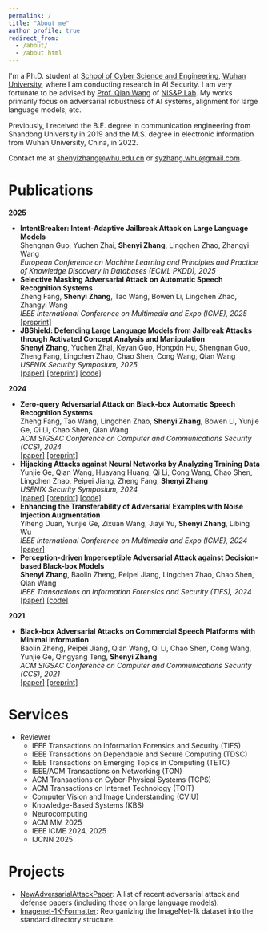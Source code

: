 ```yaml
---
permalink: /
title: "About me"
author_profile: true
redirect_from: 
  - /about/
  - /about.html
---
```


I'm a Ph.D. student at [School of Cyber Science and Engineering](https://cse.whu.edu.cn/), [Wuhan University](https://www.whu.edu.cn/), where I am conducting research in AI Security. I am very fortunate to be advised by [Prof. Qian Wang](https://nisplab.whu.edu.cn/People.htm) of [NIS&P Lab](https://nisplab.whu.edu.cn/index.htm). My works primarily focus on adversarial robustness of AI systems, alignment for large language models, etc. 

Previously, I received the B.E. degree in communication engineering from Shandong University in 2019 and the M.S. degree in electronic information from Wuhan University, China, in 2022.

Contact me at [shenyizhang@whu.edu.cn](mailto:shenyizhang@whu.edu.cn) or [syzhang.whu@gmail.com](mailto:syzhang.whu@gmail.com).


Publications
======
**2025**
* **IntentBreaker: Intent-Adaptive Jailbreak Attack on Large Language Models**  
  Shengnan Guo, Yuchen Zhai, **Shenyi Zhang**, Lingchen Zhao, Zhangyi Wang  
  _European Conference on Machine Learning and Principles and Practice of Knowledge Discovery in Databases (ECML PKDD), 2025_  
* **Selective Masking Adversarial Attack on Automatic Speech Recognition Systems**  
  Zheng Fang, **Shenyi Zhang**, Tao Wang, Bowen Li, Lingchen Zhao, Zhangyi Wang  
  _IEEE International Conference on Multimedia and Expo (ICME), 2025_  
  [[preprint]](https://arxiv.org/abs/2504.04394)  
* **JBShield: Defending Large Language Models from Jailbreak Attacks through Activated Concept Analysis and Manipulation**  
  **Shenyi Zhang**, Yuchen Zhai, Keyan Guo, Hongxin Hu, Shengnan Guo, Zheng Fang, Lingchen Zhao, Chao Shen, Cong Wang, Qian Wang  
  _USENIX Security Symposium, 2025_  
  [[paper]](https://www.usenix.org/conference/usenixsecurity25/presentation/zhang-shenyi)  [[preprint]](https://arxiv.org/abs/2502.07557)  [[code]](https://github.com/NISPLab/JBShield)  

**2024**
* **Zero-query Adversarial Attack on Black-box Automatic Speech Recognition Systems**  
  Zheng Fang, Tao Wang, Lingchen Zhao, **Shenyi Zhang**, Bowen Li, Yunjie Ge, Qi Li, Chao Shen, Qian Wang  
  _ACM SIGSAC Conference on Computer and Communications Security (CCS), 2024_  
  [[paper]](https://dl.acm.org/doi/abs/10.1145/3658644.3670309)  [[preprint]](https://arxiv.org/abs/2406.19311)  
* **Hijacking Attacks against Neural Networks by Analyzing Training Data**  
  Yunjie Ge, Qian Wang, Huayang Huang, Qi Li, Cong Wang, Chao Shen, Lingchen Zhao, Peipei Jiang, Zheng Fang, **Shenyi Zhang**  
  _USENIX Security Symposium, 2024_  
  [[paper]](https://www.usenix.org/conference/usenixsecurity24/presentation/ge-hijacking)  [[preprint]](https://arxiv.org/abs/2401.09740)  [[code]](https://github.com/NISPLab/CleanSheet/)  
* **Enhancing the Transferability of Adversarial Examples with Noise Injection Augmentation**  
  Yiheng Duan, Yunjie Ge, Zixuan Wang, Jiayi Yu, **Shenyi Zhang**, Libing Wu  
  _IEEE International Conference on Multimedia and Expo (ICME), 2024_  
  [[paper]](https://ieeexplore.ieee.org/abstract/document/10688210)  
* **Perception-driven Imperceptible Adversarial Attack against Decision-based Black-box Models**  
  **Shenyi Zhang**, Baolin Zheng, Peipei Jiang, Lingchen Zhao, Chao Shen, Qian Wang  
  _IEEE Transactions on Information Forensics and Security (TIFS), 2024_  
  [[paper]](https://ieeexplore.ieee.org/abstract/document/10415445)  [[code]](https://github.com/syzhangcodes/ImperceptibleAttack)  

**2021**
* **Black-box Adversarial Attacks on Commercial Speech Platforms with Minimal Information**   
  Baolin Zheng, Peipei Jiang, Qian Wang, Qi Li, Chao Shen, Cong Wang, Yunjie Ge, Qingyang Teng, **Shenyi Zhang**  
  _ACM SIGSAC Conference on Computer and Communications Security (CCS), 2021_   
  [[paper]](https://dl.acm.org/doi/abs/10.1145/3460120.3485383)  [[preprint]](https://arxiv.org/abs/2110.09714)  


Services
======
* Reviewer
  * IEEE Transactions on Information Forensics and Security (TIFS)
  * IEEE Transactions on Dependable and Secure Computing (TDSC)
  * IEEE Transactions on Emerging Topics in Computing (TETC)
  * IEEE/ACM Transactions on Networking (TON)
  * ACM Transactions on Cyber-Physical Systems (TCPS)
  * ACM Transactions on Internet Technology (TOIT)
  * Computer Vision and Image Understanding (CVIU)
  * Knowledge-Based Systems (KBS)
  * Neurocomputing
  * ACM MM 2025
  * IEEE ICME 2024, 2025
  * IJCNN 2025


Projects
======
* [NewAdversarialAttackPaper](https://github.com/daksim/NewAdversarialAttackPaper): A list of recent adversarial attack and defense papers (including those on large language models).
* [Imagenet-1K-Formatter](https://github.com/daksim/Imagenet-1K-Formatter): Reorganizing the ImageNet-1k dataset into the standard directory structure.

